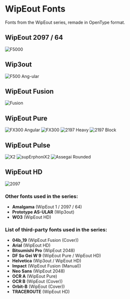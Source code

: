 # WipEout Fonts
Fonts from the WipEout series, remade in OpenType format.

## WipEout 2097 / 64
![F5000](https://user-images.githubusercontent.com/62298614/123288621-08471000-d510-11eb-9df7-b1c1f4575184.png)

## Wip3out
![F500 Ang-ular](https://user-images.githubusercontent.com/62298614/123288627-08dfa680-d510-11eb-8e3e-9e713584d7a8.png)

## WipEout Fusion
![Fusion](https://user-images.githubusercontent.com/62298614/132991015-abed3363-511c-4dcb-8a6a-8f0f5d84a033.png)

## WipEout Pure
![FX300 Angular](https://user-images.githubusercontent.com/62298614/121789097-415bb800-cbd3-11eb-96ac-e9f5d673992c.png)
![FX300](https://user-images.githubusercontent.com/62298614/117665744-72dffe80-b1a3-11eb-9c40-ff4c62fabc96.png)
![2197 Heavy](https://user-images.githubusercontent.com/62298614/117741614-2debb480-b203-11eb-914b-a5ef144854cc.png)
![2197 Block](https://user-images.githubusercontent.com/62298614/117665733-707da480-b1a3-11eb-9138-30e5bb37fd70.png)

## WipEout Pulse
![X2](https://user-images.githubusercontent.com/62298614/124838518-4ff57f00-df87-11eb-8bae-ab2250a25f33.png)
![supErphoniX2](https://user-images.githubusercontent.com/62298614/120089254-d0a79c80-c0f8-11eb-9731-ef9cbdfe369b.png)
![Assegai Rounded](https://user-images.githubusercontent.com/62298614/133530296-a1b92f6f-5fb4-4f7e-b3e9-7c8def137686.png)

## WipEout HD
![2097](https://user-images.githubusercontent.com/62298614/114795033-ff0e2a00-9d8d-11eb-97b0-d30e461ce3c7.png)

### Other fonts used in the series:
- **Amalgama** (WipEout 1 / 2097 / 64)  
- **Prototype AS-ULAR** (Wip3out)  
- **WO3** (WipEout HD)

### List of third-party fonts used in the series:

- **04b_19** (WipEout Fusion (Cover))  
- **Arial** (WipEout HD)  
- **Bitsumishi Pro** (WipEout 2048)  
- **DF So Gei W 9** (WipEout Pure / WipEout HD)  
- **Helvetica** (Wip3out / WipEout HD)  
- **Impact** (WipEout Fusion (Manual))  
- **Neo Sans** (WipEout 2048)  
- **OCR A** (WipEout Pure)  
- **OCR B** (WipEout (Cover))  
- **Orbit-B** (WipEout (Cover))  
- **TRACEROUTE** (WipEout HD)
